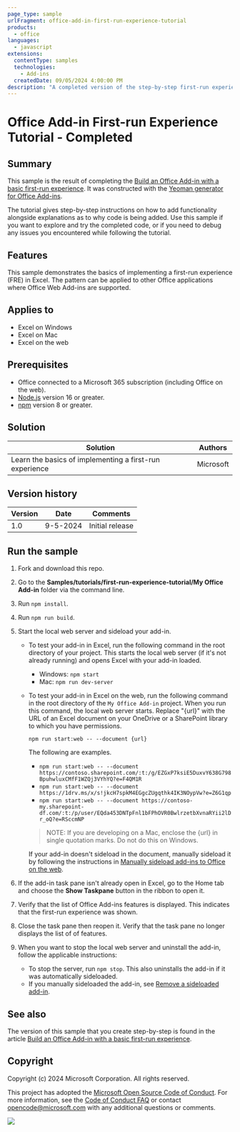 ```yaml
---
page_type: sample
urlFragment: office-add-in-first-run-experience-tutorial
products:
  - office
languages:
  - javascript
extensions:
  contentType: samples
  technologies:
    - Add-ins
  createdDate: 09/05/2024 4:00:00 PM
description: "A completed version of the step-by-step first-run experience tutorial hosted on learn.microsoft.com."
---
```


# Office Add-in First-run Experience Tutorial - Completed

## Summary

This sample is the result of completing the [Build an Office Add-in with a basic first-run experience](https://learn.microsoft.com/office/dev/add-ins/tutorials/first-run-experience-tutorial). It was constructed with the [Yeoman generator for Office Add-ins](https://learn.microsoft.com/office/dev/add-ins/develop/yeoman-generator-overview).

The tutorial gives step-by-step instructions on how to add functionality alongside explanations as to why code is being added. Use this sample if you want to explore and try the completed code, or if you need to debug any issues you encountered while following the tutorial.

## Features

This sample demonstrates the basics of implementing a first-run experience (FRE) in Excel. The pattern can be applied to other Office applications where Office Web Add-ins are supported.

## Applies to

- Excel on Windows
- Excel on Mac
- Excel on the web

## Prerequisites

- Office connected to a Microsoft 365 subscription (including Office on the web).
- [Node.js](https://nodejs.org/) version 16 or greater.
- [npm](https://docs.npmjs.com/downloading-and-installing-node-js-and-npm) version 8 or greater.

## Solution

Solution | Authors
---------|----------
Learn the basics of implementing a first-run experience | Microsoft

## Version history

Version  | Date | Comments
---------| -----| --------
1.0 | 9-5-2024 | Initial release

## Run the sample

1. Fork and download this repo.

1. Go to the **Samples/tutorials/first-run-experience-tutorial/My Office Add-in** folder via the command line.

1. Run `npm install`.

1. Run `npm run build`.

1. Start the local web server and sideload your add-in.

    - To test your add-in in Excel, run the following command in the root directory of your project. This starts the local web server (if it's not already running) and opens Excel with your add-in loaded.

      - Windows: `npm start`
      - Mac: `npm run dev-server`

    - To test your add-in in Excel on the web, run the following command in the root directory of the `My Office Add-in` project. When you run this command, the local web server starts. Replace "{url}" with the URL of an Excel document on your OneDrive or a SharePoint library to which you have permissions.

      ```command line
      npm run start:web -- --document {url}
      ```

      The following are examples.

      - `npm run start:web -- --document https://contoso.sharepoint.com/:t:/g/EZGxP7ksiE5DuxvY638G798BpuhwluxCMfF1WZQj3VYhYQ?e=F4QM1R`
      - `npm run start:web -- --document https://1drv.ms/x/s!jkcH7spkM4EGgcZUgqthk4IK3NOypVw?e=Z6G1qp`
      - `npm run start:web -- --document https://contoso-my.sharepoint-df.com/:t:/p/user/EQda453DNTpFnl1bFPhOVR0BwlrzetbXvnaRYii2lDr_oQ?e=RSccmNP`

      > NOTE: If you are developing on a Mac, enclose the {url} in single quotation marks. Do not do this on Windows.

      If your add-in doesn't sideload in the document, manually sideload it by following the instructions in [Manually sideload add-ins to Office on the web](https://learn.microsoft.com/office/dev/add-ins/testing/sideload-office-add-ins-for-testing).

1. If the add-in task pane isn't already open in Excel, go to the Home tab and choose the **Show Taskpane** button in the ribbon to open it.

1. Verify that the list of Office Add-ins features is displayed. This indicates that the first-run experience was shown.

1. Close the task pane then reopen it. Verify that the task pane no longer displays the list of of features.

1. When you want to stop the local web server and uninstall the add-in, follow the applicable instructions:

    - To stop the server, run `npm stop`. This also uninstalls the add-in if it was automatically sideloaded.
    - If you manually sideloaded the add-in, see [Remove a sideloaded add-in](https://learn.microsoft.com/office/dev/add-ins/testing/sideload-office-add-ins-for-testing#remove-a-sideloaded-add-in).

## See also

The version of this sample that you create step-by-step is found in the article [Build an Office Add-in with a basic first-run experience](https://learn.microsoft.com/office/dev/add-ins/tutorials/first-run-experience-tutorial).

## Copyright

Copyright (c) 2024 Microsoft Corporation. All rights reserved.

This project has adopted the [Microsoft Open Source Code of Conduct](https://opensource.microsoft.com/codeofconduct/). For more information, see the [Code of Conduct FAQ](https://opensource.microsoft.com/codeofconduct/faq/) or contact [opencode@microsoft.com](mailto:opencode@microsoft.com) with any additional questions or comments.

<img src="https://pnptelemetry.azurewebsites.net/pnp-officeaddins/samples/office-add-in-first-run-experience-tutorial" />